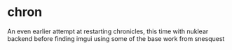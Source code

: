 # chron
An even earlier attempt at restarting chronicles, this time with nuklear backend before finding imgui using some of the base work from snesquest
